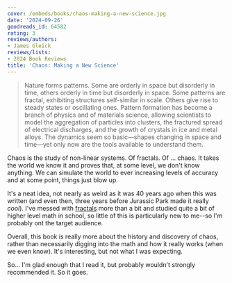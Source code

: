```yaml
---
cover: /embeds/books/chaos-making-a-new-science.jpg
date: '2024-09-26'
goodreads_id: 64582
rating: 3
reviews/authors:
- James Gleick
reviews/lists:
- 2024 Book Reviews
title: 'Chaos: Making a New Science'
---
```

> Nature forms patterns. Some are orderly in space but disorderly in time, others orderly in time but disorderly in space. Some patterns are fractal, exhibiting structures self-similar in scale. Others give rise to steady states or oscillating ones. Pattern formation has become a branch of physics and of materials science, allowing scientists to model the aggregation of particles into clusters, the fractured spread of electrical discharges, and the growth of crystals in ice and metal alloys. The dynamics seem so basic—shapes changing in space and time—yet only now are the tools available to understand them.

Chaos is the study of non-linear systems. Of fractals. Of ... chaos. It takes the world we know it and proves that, at some level, we don't know anything. We can simulate the world to ever increasing levels of accuracy and at some point, things just blow up. 

It's a neat idea, not nearly as weird as it was 40 years ago when this was written (and even then, three years before Jurassic Park made it really *cool*). I've messed with [fractals](/programming/topics/fractals/) more than a bit and studied quite a bit of higher level math in school, so little of this is particularly new to me--so I'm probably ont the target audience.

Overall, this book is really more about the history and discovery of chaos, rather than necessarily digging into the math and how it really works (when we even know). It's interesting, but not what I was expecting. 

So... I'm glad enough that I read it, but probably wouldn't strongly recommended it. So it goes. 

<!--more-->